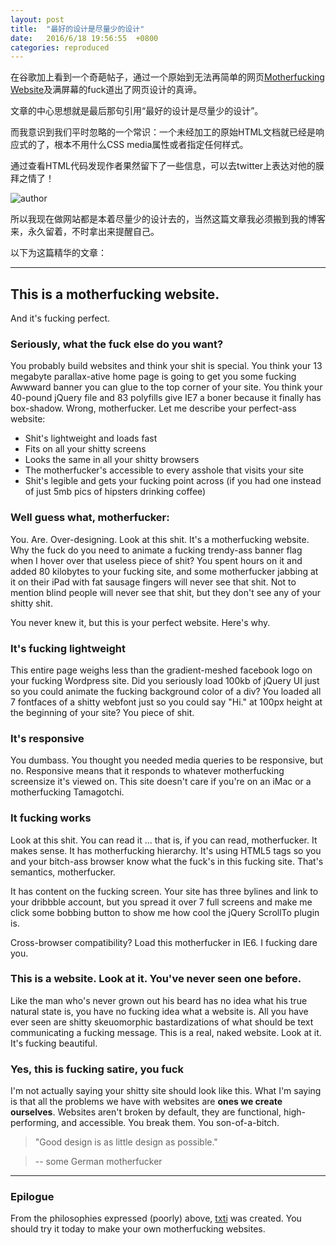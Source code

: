 ```yaml
---
layout: post
title:  "最好的设计是尽量少的设计"
date:   2016/6/18 19:56:55  +0800
categories: reproduced
---
```


在谷歌加上看到一个奇葩帖子，通过一个原始到无法再简单的网页[Motherfucking Website](http://motherfuckingwebsite.com/)及满屏幕的fuck道出了网页设计的真谛。

文章的中心思想就是最后那句引用“最好的设计是尽量少的设计”。

而我意识到我们平时忽略的一个常识：一个未经加工的原始HTML文档就已经是响应式的了，根本不用什么CSS media属性或者指定任何样式。

通过查看HTML代码发现作者果然留下了一些信息，可以去twitter上表达对他的膜拜之情了！

![author](pwnny.cn/assets/author.PNG)

所以我现在做网站都是本着尽量少的设计去的，当然这篇文章我必须搬到我的博客来，永久留着，不时拿出来提醒自己。

以下为这篇精华的文章：

---

## This is a motherfucking website. ##

And it's fucking perfect.

### Seriously, what the fuck else do you want? ###

You probably build websites and think your shit is special. You think your 13 megabyte parallax-ative home page is going to get you some fucking Awwward banner you can glue to the top corner of your site. You think your 40-pound jQuery file and 83 polyfills give IE7 a boner because it finally has box-shadow. Wrong, motherfucker. Let me describe your perfect-ass website:

- Shit's lightweight and loads fast
- Fits on all your shitty screens
- Looks the same in all your shitty browsers
- The motherfucker's accessible to every asshole that visits your site
- Shit's legible and gets your fucking point across (if you had one instead of just 5mb pics of hipsters drinking coffee)

### Well guess what, motherfucker: ###

You. Are. Over-designing. Look at this shit. It's a motherfucking website. Why the fuck do you need to animate a fucking trendy-ass banner flag when I hover over that useless piece of shit? You spent hours on it and added 80 kilobytes to your fucking site, and some motherfucker jabbing at it on their iPad with fat sausage fingers will never see that shit. Not to mention blind people will never see that shit, but they don't see any of your shitty shit.

You never knew it, but this is your perfect website. Here's why.

### It's fucking lightweight ###

This entire page weighs less than the gradient-meshed facebook logo on your fucking Wordpress site. Did you seriously load 100kb of jQuery UI just so you could animate the fucking background color of a div? You loaded all 7 fontfaces of a shitty webfont just so you could say "Hi." at 100px height at the beginning of your site? You piece of shit.

### It's responsive ###

You dumbass. You thought you needed media queries to be responsive, but no. Responsive means that it responds to whatever motherfucking screensize it's viewed on. This site doesn't care if you're on an iMac or a motherfucking Tamagotchi.

### It fucking works ###

Look at this shit. You can read it ... that is, if you can read, motherfucker. It makes sense. It has motherfucking hierarchy. It's using HTML5 tags so you and your bitch-ass browser know what the fuck's in this fucking site. That's semantics, motherfucker.

It has content on the fucking screen. Your site has three bylines and link to your dribbble account, but you spread it over 7 full screens and make me click some bobbing button to show me how cool the jQuery ScrollTo plugin is.

Cross-browser compatibility? Load this motherfucker in IE6. I fucking dare you.

### This is a website. Look at it.  You've never seen one before. ###

Like the man who's never grown out his beard has no idea what his true natural state is, you have no fucking idea what a website is. All you have ever seen are shitty skeuomorphic bastardizations of what should be text communicating a fucking message. This is a real, naked website. Look at it. It's fucking beautiful.


### Yes, this is fucking satire, you fuck ###

I'm not actually saying your shitty site should look like this. What I'm saying is that all the problems we have with websites are **ones we create ourselves**. Websites aren't broken by default, they are functional, high-performing, and accessible. You break them. You son-of-a-bitch.

> "Good design is as little design as possible."

> -- some German motherfucker


---

### Epilogue ###

From the philosophies expressed (poorly) above, [txti](http://txti.es) was created. You should try it today to make your own motherfucking websites.